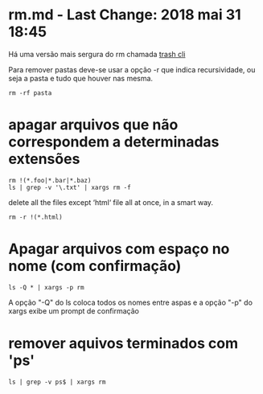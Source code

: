 # rm.md - Last Change: 2018 mai 31 18:45

Há uma versão mais sergura do rm chamada [trash cli](trash-cli.md)

Para remover pastas deve-se usar a opção -r que indica recursividade, ou seja a
pasta e tudo que houver nas mesma.

    rm -rf pasta

# apagar arquivos que não correspondem a determinadas extensões

    rm !(*.foo|*.bar|*.baz)
    ls | grep -v '\.txt' | xargs rm -f

delete all the files except ‘html‘ file all at once, in a smart way.

    rm -r !(*.html)

# Apagar arquivos com espaço no nome (com confirmação)

    ls -Q * | xargs -p rm

A opção "-Q" do ls coloca todos os nomes entre aspas e a opção "-p"
do xargs exibe um prompt de confirmação
# remover aquivos terminados com 'ps'

    ls | grep -v ps$ | xargs rm

